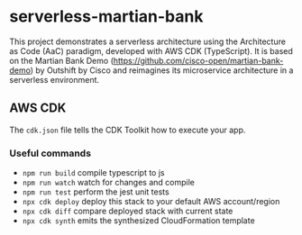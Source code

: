 # serverless-martian-bank

This project demonstrates a serverless architecture using the Architecture as Code (AaC) paradigm, developed with AWS CDK (TypeScript). 
It is based on the Martian Bank Demo (https://github.com/cisco-open/martian-bank-demo) by Outshift by Cisco and reimagines its microservice architecture in a serverless environment.

## AWS CDK

The `cdk.json` file tells the CDK Toolkit how to execute your app.

### Useful commands

* `npm run build`   compile typescript to js
* `npm run watch`   watch for changes and compile
* `npm run test`    perform the jest unit tests
* `npx cdk deploy`  deploy this stack to your default AWS account/region
* `npx cdk diff`    compare deployed stack with current state
* `npx cdk synth`   emits the synthesized CloudFormation template
